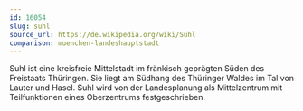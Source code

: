 ```yaml
---
id: 16054
slug: suhl
source_url: https://de.wikipedia.org/wiki/Suhl
comparison: muenchen-landeshauptstadt
---
```


Suhl ist eine kreisfreie Mittelstadt im fränkisch geprägten Süden des Freistaats Thüringen. Sie liegt am Südhang des Thüringer Waldes im Tal von Lauter und Hasel. Suhl wird von der Landesplanung als Mittelzentrum mit Teilfunktionen eines Oberzentrums festgeschrieben.
